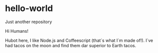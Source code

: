 # hello-world
Just another repository

Hi Humans!

Hubot here, I like Node.js and Coffeescript (that´s what I´m made of!).
I´ve had tacos on the moon and find them dar superior to Earth tacos. 
